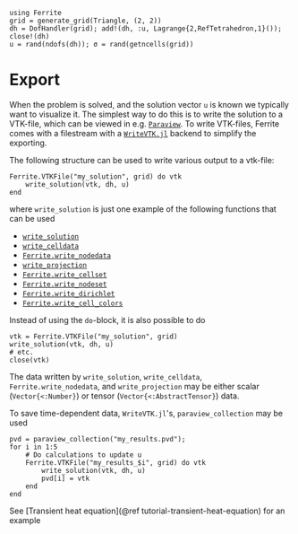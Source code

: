 ```@setup export
using Ferrite
grid = generate_grid(Triangle, (2, 2))
dh = DofHandler(grid); add!(dh, :u, Lagrange{2,RefTetrahedron,1}()); close!(dh)
u = rand(ndofs(dh)); σ = rand(getncells(grid))
```

# Export

When the problem is solved, and the solution vector `u` is known we typically
want to visualize it. The simplest way to do this is to write the solution to a
VTK-file, which can be viewed in e.g. [`Paraview`](https://www.paraview.org/).
To write VTK-files, Ferrite comes with a filestream with a 
[`WriteVTK.jl`](https://github.com/jipolanco/WriteVTK.jl) backend to simplify
the exporting.

The following structure can be used to write various output to a vtk-file:

```@example export
Ferrite.VTKFile("my_solution", grid) do vtk
    write_solution(vtk, dh, u)
end
```
where `write_solution` is just one example of the following functions that can be used 

* [`write_solution`](@ref)
* [`write_celldata`](@ref)
* [`Ferrite.write_nodedata`](@ref)
* [`write_projection`](@ref)
* [`Ferrite.write_cellset`](@ref)
* [`Ferrite.write_nodeset`](@ref)
* [`Ferrite.write_dirichlet`](@ref)
* [`Ferrite.write_cell_colors`](@ref)

Instead of using the `do`-block, it is also possible to do
```@example export
vtk = Ferrite.VTKFile("my_solution", grid)
write_solution(vtk, dh, u)
# etc.
close(vtk)
```

The data written by `write_solution`, `write_celldata`, `Ferrite.write_nodedata`, and `write_projection` may be either scalar (`Vector{<:Number}`) or tensor (`Vector{<:AbstractTensor}`) data. 

To save time-dependent data, `WriteVTK.jl`'s, `paraview_collection` may be used

```@example pvdexport 
pvd = paraview_collection("my_results.pvd");
for i in 1:5
    # Do calculations to update u
    Ferrite.VTKFile("my_results_$i", grid) do vtk
        write_solution(vtk, dh, u)
        pvd[i] = vtk
    end
end
```
See [Transient heat equation](@ref tutorial-transient-heat-equation) for an example